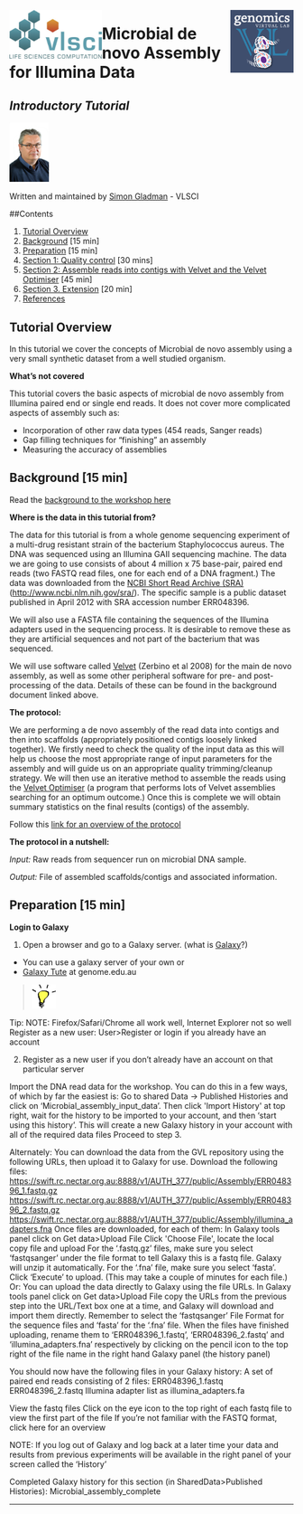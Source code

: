 
<p>
<a href=http://vlsci.org.au><img src="media/vlsci_logo.jpg" alt="VLSCI logo" align="left" width="164"/></a>
<a href=http://genome.edu.au><img src="media/gvl_logo.jpg" alt="GVL logo" align="right" width="112"/></a>
</p>
<p></p>

# Microbial de novo Assembly for Illumina Data

## *Introductory Tutorial*

<img src="media/D4D_5503X.jpg" width="70"/>

Written and maintained by [Simon Gladman](mailto:simon.gladman@unimelb.edu.au) - VLSCI

<!-- toc -->
##Contents

1. [Tutorial Overview](#1-tutorial-overview)
2. [Background](#2-background-15-min) [15 min]
3. [Preparation](#3-preparation-15-min) [15 min]
4. [Section 1: Quality control](#4-section-1-quality-control-30-mins) [30 mins]
5. [Section 2: Assemble reads into contigs with Velvet and the Velvet Optimiser](#5-section-2-assemble-reads-into-contigs-with-velvet-and-the-velvet-optimiser-45-min) [45 min]
6. [Section 3. Extension](#6-section-3-extension-20-min) [20 min]
7. [References](#7-references)

## Tutorial Overview

In this tutorial we cover the concepts of Microbial de novo assembly using a very small synthetic dataset from a well studied organism.


**What’s not covered**

This tutorial covers the basic aspects of microbial de novo assembly from Illumina paired end or single end reads.
It does not cover more complicated aspects of assembly such as:
* Incorporation of other raw data types (454 reads, Sanger reads)
* Gap filling techniques for “finishing” an assembly
* Measuring the accuracy of assemblies

## Background [15 min]

Read the [background to the workshop here](assembly_background.md)

**Where is the data in this tutorial from?**

The data for this tutorial is from a whole genome sequencing experiment of a multi-drug resistant strain of the bacterium Staphylococcus aureus. The DNA was sequenced using an Illumina GAII sequencing machine. The data we are going to use consists of about 4 million x 75 base-pair, paired end reads (two FASTQ read files, one for each end of a DNA fragment.) The data was downloaded from the [NCBI Short Read Archive (SRA)](http://www.ncbi.nlm.nih.gov/sra/) (http://www.ncbi.nlm.nih.gov/sra/). The specific sample is a public dataset published in April 2012 with SRA accession number ERR048396.

We will also use a FASTA file containing the sequences of the Illumina adapters used in the sequencing process. It is desirable to remove these as they are artificial sequences and not part of the bacterium that was sequenced.

We will use software called [Velvet](https://www.ebi.ac.uk/~zerbino/velvet/) (Zerbino et al 2008) for the main de novo assembly, as well as some other peripheral software for pre- and post-processing of the data. Details of these can be found in the background document linked above.

**The protocol:**

We are performing a de novo assembly of the read data into contigs and then into scaffolds (appropriately positioned contigs loosely linked together). We firstly need to check the quality of the input data as this will help us choose the most appropriate range of input parameters for the assembly and will guide us on an appropriate quality trimming/cleanup strategy. We will then use an iterative method to assemble the reads using the [Velvet Optimiser](http://www.vicbioinformatics.com/software.velvetoptimiser.shtml) (a program that performs lots of Velvet assemblies searching for an optimum outcome.) Once this is complete we will obtain summary statistics on the final results (contigs) of the assembly.

Follow this [link for an overview of the protocol](protocol.md)

**The protocol in a nutshell:**

*Input:* Raw reads from sequencer run on microbial DNA sample.

*Output:* File of assembled scaffolds/contigs and associated information.


## Preparation [15 min]

**Login to Galaxy**

1. Open a browser and go to a Galaxy server. (what is [Galaxy](assembly_background.md)?)
  * You can use a galaxy server of your own or
  * [Galaxy Tute](http://galaxy-tut.genome.edu.au) at genome.edu.au

  >  <img src="media/tips.png" alt="Tip" height="42" width="42"/>
  Tip:
  NOTE: Firefox/Safari/Chrome all work well, Internet Explorer not so well
  Register as a new user: User>Register or login if you already have an account

2. Register as a new user if you don’t already have an account on that particular server


Import the DNA read data for the workshop. You can do this in a few ways, of which by far the easiest is:
Go to shared Data -> Published Histories and click on  ‘Microbial_assembly_input_data’. Then click 'Import History' at top right, wait for the history to be imported to your account, and then ‘start using this history’.
This will create a new Galaxy history in your account with all of the required data files
Proceed to step 3.

Alternately:
You can download the data from the GVL repository using the following URLs, then upload it to Galaxy for use.
Download the following files:
https://swift.rc.nectar.org.au:8888/v1/AUTH_377/public/Assembly/ERR048396_1.fastq.gz
https://swift.rc.nectar.org.au:8888/v1/AUTH_377/public/Assembly/ERR048396_2.fastq.gz
https://swift.rc.nectar.org.au:8888/v1/AUTH_377/public/Assembly/illumina_adapters.fna
Once files are downloaded, for each of them:
In Galaxy tools panel click on Get data>Upload File
Click 'Choose File', locate the local copy file and upload
For the ‘.fastq.gz’ files, make sure you select ‘fastqsanger’ under the file format to tell Galaxy this is a fastq file. Galaxy will unzip it automatically. For the ‘.fna’ file, make sure you select ‘fasta’.
Click ‘Execute’ to upload. (This may take a couple of minutes for each file.)
Or:
You can upload the data directly to Galaxy using the file URLs.
In Galaxy tools panel click on Get data>Upload File
copy the URLs from the previous step into the URL/Text box one at a time, and Galaxy will download and import them directly. Remember to select the ‘fastqsanger’ File Format for the sequence files and ‘fasta’ for the ‘.fna’ file.
When the files have finished uploading, rename them to ‘ERR048396_1.fastq’, ‘ERR048396_2.fastq’ and ‘illumina_adapters.fna’ respectively by clicking on the pencil icon to the top right of the file name in the right hand Galaxy panel (the history panel)


You should now have the following files in your Galaxy history:
A set of paired end reads consisting of 2 files:
ERR048396_1.fastq
ERR048396_2.fastq
Illumina adapter list as illumina_adapters.fa


View the fastq files
Click on the eye icon to the top right of each fastq file to view the first part of the file
If you’re not familiar with the FASTQ format, click here for an overview

NOTE: If you log out of Galaxy and log back at a later time your data and results from previous experiments will be available in the right panel of your screen called the ‘History’


Completed Galaxy history for this section (in SharedData>Published Histories): Microbial_assembly_complete



  ----------------------------------------------

[//]: # (These are reference links used in the body of this note and get stripped out when the markdown processor does it's job. There is no need to format nicely because it shouldn't be seen. Thanks SO - http://stackoverflow.com/questions/4823468/store-comments-in-markdown-syntax)
